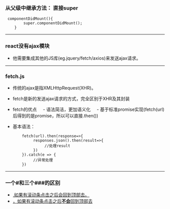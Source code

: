 ### 从父级中继承方法： 直接super

     componentDidMount(){
            super.componentDidMount();       
        }   
        
- - -
### react没有ajax模块
- 他需要集成其他的JS库(eg.jquery/fetch/axios)来发送ajax请求。

- - -
### fetch.js
- 传统的ajax是指XMLHttpRequest(XHR)。
- fetch是新的发送ajax请求的方式，完全区别于XHR及其封装
- fetch的优点
     - 语法简洁，更加语义化
     - 基于标准promise实现(fetch(url)后得到的是promise，所以可以直接.then())
- 基本语法：

          fetch(url).then(response=>{
               responses.json().then(result=>{
                    //处理result
               })
          }).catch(e => {
               //异常处理
          })


- - -
### 一个#和三个###的区别
- <a href="#">,如果有滚动条点击之后会回到顶部去。
- <a href="###">，如果有滚动条点击之后**不会**回到顶部去
